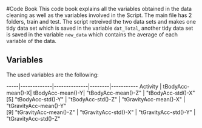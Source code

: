#Code Book
This code book explains all the variables obtained in the data cleaning as well as the variables involved in the Script. The main file has 2 folders, train and test. The script retreived the two data sets and makes one tidy data set which is saved in the variable ``dat_Total``, another tidy data set is saved in the variable ``new_data`` which contains the average of each variable of the data.

## Variables
The used variables are the following:


-----|-------------|--------------|--------|-----------
Activity | tBodyAcc-mean()-X|               tBodyAcc-mean()-Y|               "tBodyAcc-mean()-Z" |              "tBodyAcc-std()-X"               
 [5] "tBodyAcc-std()-Y"        |        "tBodyAcc-std()-Z"           |     "tGravityAcc-mean()-X"     |       "tGravityAcc-mean()-Y"           
 [9] "tGravityAcc-mean()-Z"    |        "tGravityAcc-std()-X"       |      "tGravityAcc-std()-Y"    |         "tGravityAcc-std()-Z"            


